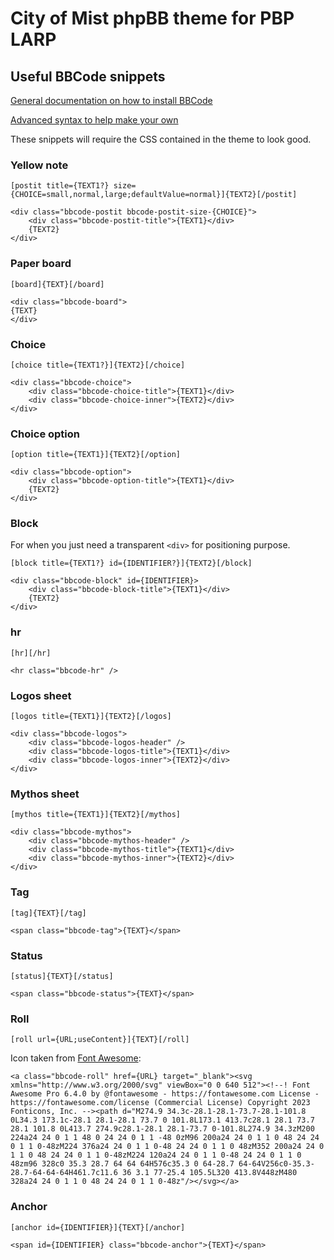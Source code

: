 # City of Mist phpBB theme for PBP LARP

## Useful BBCode snippets

[General documentation on how to install BBCode](https://www.phpbb.com/support/docs/en/3.3/kb/article/adding-custom-bbcodes-in-phpbb3/)

[Advanced syntax to help make your own](https://s9etextformatter.readthedocs.io/Plugins/BBCodes/Custom_BBCode_syntax/)

These snippets will require the CSS contained in the theme to look good.

### Yellow note

```
[postit title={TEXT1?} size={CHOICE=small,normal,large;defaultValue=normal}]{TEXT2}[/postit]
```

```
<div class="bbcode-postit bbcode-postit-size-{CHOICE}">
	<div class="bbcode-postit-title">{TEXT1}</div>
	{TEXT2}
</div>
```

### Paper board

```
[board]{TEXT}[/board]
```

```
<div class="bbcode-board">
{TEXT}
</div>
```

### Choice

```
[choice title={TEXT1?}]{TEXT2}[/choice]
```

```
<div class="bbcode-choice">
	<div class="bbcode-choice-title">{TEXT1}</div>
	<div class="bbcode-choice-inner">{TEXT2}</div>
</div>
```

### Choice option

```
[option title={TEXT1}]{TEXT2}[/option]
```

```
<div class="bbcode-option">
	<div class="bbcode-option-title">{TEXT1}</div>
	{TEXT2}
</div>
```

### Block

For when you just need a transparent `<div>` for positioning purpose.

```
[block title={TEXT1?} id={IDENTIFIER?}]{TEXT2}[/block]
```

```
<div class="bbcode-block" id={IDENTIFIER}>
	<div class="bbcode-block-title">{TEXT1}</div>
	{TEXT2}
</div>
```

### hr

```
[hr][/hr]
```

```
<hr class="bbcode-hr" />
```

### Logos sheet

```
[logos title={TEXT1}]{TEXT2}[/logos]
```

```
<div class="bbcode-logos">
	<div class="bbcode-logos-header" />
	<div class="bbcode-logos-title">{TEXT1}</div>
	<div class="bbcode-logos-inner">{TEXT2}</div>
</div>
```

### Mythos sheet

```
[mythos title={TEXT1}]{TEXT2}[/mythos]
```

```
<div class="bbcode-mythos">
	<div class="bbcode-mythos-header" />
	<div class="bbcode-mythos-title">{TEXT1}</div>
	<div class="bbcode-mythos-inner">{TEXT2}</div>
</div>
```

### Tag

```
[tag]{TEXT}[/tag]
```

```
<span class="bbcode-tag">{TEXT}</span>
```

### Status

```
[status]{TEXT}[/status]
```

```
<span class="bbcode-status">{TEXT}</span>
```

### Roll

```
[roll url={URL;useContent}]{TEXT}[/roll]
```

Icon taken from [Font Awesome](https://fontawesome.com/icons/dice):
```
<a class="bbcode-roll" href={URL} target="_blank"><svg xmlns="http://www.w3.org/2000/svg" viewBox="0 0 640 512"><!--! Font Awesome Pro 6.4.0 by @fontawesome - https://fontawesome.com License - https://fontawesome.com/license (Commercial License) Copyright 2023 Fonticons, Inc. --><path d="M274.9 34.3c-28.1-28.1-73.7-28.1-101.8 0L34.3 173.1c-28.1 28.1-28.1 73.7 0 101.8L173.1 413.7c28.1 28.1 73.7 28.1 101.8 0L413.7 274.9c28.1-28.1 28.1-73.7 0-101.8L274.9 34.3zM200 224a24 24 0 1 1 48 0 24 24 0 1 1 -48 0zM96 200a24 24 0 1 1 0 48 24 24 0 1 1 0-48zM224 376a24 24 0 1 1 0-48 24 24 0 1 1 0 48zM352 200a24 24 0 1 1 0 48 24 24 0 1 1 0-48zM224 120a24 24 0 1 1 0-48 24 24 0 1 1 0 48zm96 328c0 35.3 28.7 64 64 64H576c35.3 0 64-28.7 64-64V256c0-35.3-28.7-64-64-64H461.7c11.6 36 3.1 77-25.4 105.5L320 413.8V448zM480 328a24 24 0 1 1 0 48 24 24 0 1 1 0-48z"/></svg></a>
```

### Anchor

```
[anchor id={IDENTIFIER}]{TEXT}[/anchor]
```

```
<span id={IDENTIFIER} class="bbcode-anchor">{TEXT}</span>
```

